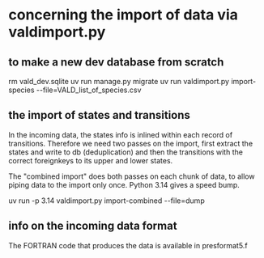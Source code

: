
# concerning the import of data via valdimport.py

## to make a new dev database from scratch
rm vald_dev.sqlite
uv run manage.py migrate
uv run valdimport.py import-species --file=VALD_list_of_species.csv

## the import of states and transitions
In the incoming data, the states info is inlined within each record of transitions.
Therefore we need two passes on the import, first extract the states and write to db (deduplication) and then the transitions with the correct foreignkeys to its upper and lower states.

The "combined import" does both passes on each chunk of data, to allow piping data to the import only once.
Python 3.14 gives a speed bump.

uv run -p 3.14 valdimport.py import-combined --file=dump

## info on the incoming data format
The FORTRAN code that produces the data is available in presformat5.f